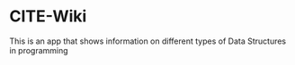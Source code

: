 # CITE-Wiki
This is an app that shows information on different types of Data Structures in programming

